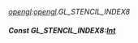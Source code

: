 _[opengl](../../modules/opengl/opengl-module.md):[opengl](../../modules/opengl/opengl-module.md).GL\_STENCIL\_INDEX8_
##### Const GL\_STENCIL\_INDEX8:[Int](../../modules/wonkey/wonkey-types-int.md)
